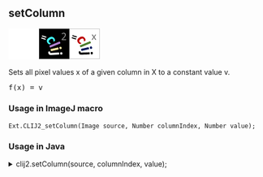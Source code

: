 ## setColumn
<img src="images/mini_empty_logo.png"/><img src="images/mini_clij2_logo.png"/><img src="images/mini_clijx_logo.png"/>

Sets all pixel values x of a given column in X to a constant value v.

<pre>f(x) = v</pre>

### Usage in ImageJ macro
```
Ext.CLIJ2_setColumn(Image source, Number columnIndex, Number value);
```


### Usage in Java
<details>
<summary>
clij2.setColumn(source, columnIndex, value);
</summary>
```
// init CLIJ and GPU
import net.haesleinhuepf.clij2.CLIJ2;
import net.haesleinhuepf.clij.clearcl.ClearCLBuffer;
CLIJ2 clij2 = CLIJ2.getInstance();

// get input parameters
ClearCLBuffer source = clij2.push(sourceImagePlus);
int columnIndex = 10;
float value = 1.0;
```

```
// Execute operation on GPU
clij2.setColumn(source, columnIndex, value);
```

```
//show result

// cleanup memory on GPU
clij2.release(source);
```
</details>


### Usage in Matlab
<details>
<summary>
clij2.setColumn(source, columnIndex, value);
</summary>
```
% init CLIJ and GPU
clij2 = init_clatlab();

% get input parameters
source = clij2.pushMat(source_matrix);
columnIndex = 10;
value = 1.0;
```

```
% Execute operation on GPU
clij2.setColumn(source, columnIndex, value);
```

```
% show result

% cleanup memory on GPU
clij2.release(source);
```
</details>


### Usage in Icy
<details>
<summary>
clij2.setColumn(source, columnIndex, value);
</summary>
```
// init CLIJ and GPU
importClass(net.haesleinhuepf.clicy.CLICY);
importClass(Packages.icy.main.Icy);

clij2 = CLICY.getInstance();

// get input parameters
source_sequence = getSequence();source = clij2.pushSequence(source_sequence);
columnIndex = 10;
value = 1.0;
```

```
// Execute operation on GPU
clij2.setColumn(source, columnIndex, value);
```

```
// show result

// cleanup memory on GPU
clij2.release(source);
```
</details>




### Example notebooks
<a href="https://clij.github.io/clij2-docs/md/tribolium_morphometry"><img src="images/language_macro.png" height="20"/></a> [tribolium_morphometry](https://clij.github.io/clij2-docs/md/tribolium_morphometry)  




### Example scripts
<a href="https://github.com/clij/clij2-docs/blob/master/src/main/macro/rotating_sphere.ijm"><img src="images/language_macro.png" height="20"/></a> [rotating_sphere.ijm](https://github.com/clij/clij2-docs/blob/master/src/main/macro/rotating_sphere.ijm)  
<a href="https://github.com/clij/clij2-docs/blob/master/src/main/macro/tribolium_morphometry.ijm"><img src="images/language_macro.png" height="20"/></a> [tribolium_morphometry.ijm](https://github.com/clij/clij2-docs/blob/master/src/main/macro/tribolium_morphometry.ijm)  


[Back to CLIJ2 reference](https://clij.github.io/clij2-docs/reference)
[Back to CLIJ2 documentation](https://clij.github.io/clij2-docs)

[Imprint](https://clij.github.io/imprint)
